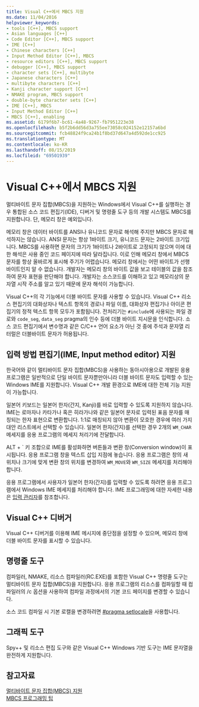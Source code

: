 ```yaml
---
title: Visual C++에서 MBCS 지원
ms.date: 11/04/2016
helpviewer_keywords:
- tools [C++], MBCS support
- Asian languages [C++]
- Code Editor [C++], MBCS support
- IME [C++]
- Chinese characters [C++]
- Input Method Editor [C++], MBCS
- resource editors [C++], MBCS support
- debugger [C++], MBCS support
- character sets [C++], multibyte
- Japanese characters [C++]
- multibyte characters [C++]
- Kanji character support [C++]
- NMAKE program, MBCS support
- double-byte character sets [C++]
- IME [C++], MBCS
- Input Method Editor [C++]
- MBCS [C++], enabling
ms.assetid: 6179f6b7-bc61-4a48-9267-fb7951223e38
ms.openlocfilehash: b5f2b6dd56d3a755ee73058c024152e12157a6bd
ms.sourcegitcommit: fcb48824f9ca24b1f8bd37d647a4d592de1cc925
ms.translationtype: MT
ms.contentlocale: ko-KR
ms.lasthandoff: 08/15/2019
ms.locfileid: "69501939"
---
```

# <a name="mbcs-support-in-visual-c"></a>Visual C++에서 MBCS 지원

멀티바이트 문자 집합(MBCS)을 지원하는 Windows에서 Visual C++를 실행하는 경우 통합된 소스 코드 편집기(IDE), 디버거 및 명령줄 도구 등의 개발 시스템도 MBCS를 지원합니다. 단, 메모리 창은 예외입니다.

메모리 창은 데이터 바이트를 ANSI나 유니코드 문자로 해석해 주지만 MBCS 문자로 해석하지는 않습니다. ANSI 문자는 항상 1바이트 크기, 유니코드 문자는 2바이트 크기입니다. MBCS를 사용하면 문자의 크기가 1바이트나 2바이트로 고정되지 않으며 이에 대한 해석은 사용 중인 코드 페이지에 따라 달라집니다. 이로 인해 메모리 창에서 MBCS 문자를 항상 올바르게 표시해 주기가 어렵습니다. 메모리 창에서는 어떤 바이트가 선행 바이트인지 알 수 없습니다. 개발자는 메모리 창의 바이트 값을 보고 테이블의 값을 참조하여 문자 표현을 판단해야 합니다. 개발자는 소스코드를 이해하고 있고 메모리상의 문자열 시작 주소를 알고 있기 때문에 문자 해석이 가능합니다.

Visual C++의 각 기능에서 더블 바이트 문자를 사용할 수 있습니다. Visual C++ 리소스 편집기의 대화상자나 텍스트 항목의 경로나 파일 이름, 대화상자 편집기나 아이콘 편집기의 정적 텍스트 항목 모두가 포함됩니다. 전처리기는 `#include`에 사용되는 파일 경로와 `code_seg`, `data_seg` pragma의 인수 등에 더블 바이트 지시문을 인식합니다. 소스 코드 편집기에서 변수명과 같은 C/C++ 언어 요소가 아닌 것 중에 주석과 문자열 리터럴은 더블바이트 문자가 허용됩니다.

##  <a name="_core_support_for_the_input_method_editor_.28.ime.29"></a>입력 방법 편집기(IME, Input method editor) 지원

한국어와 같이 멀티바이트 문자 집합(MBCS)을 사용하는 동아시아용으로 개발된 응용 프로그램은 일반적으로 단일 바이트 문자뿐만아니라 더블 바이트 문자도 입력할 수 있는 Windows IME를 지원합니다. Visual C++ 개발 환경으로 IME에 대한 전체 기능 지원이 가능합니다.

일본어 키보드는 일본어 한자(간지, Kanji)를 바로 입력할 수 있도록 지원하지 않습니다. IME는 로마자나 카타가나 혹은 히라가나와 같은 일본어 문자로 입력된 표음 문자를 매칭되는 한자 표현으로 변환합니다. 1:1로 매칭되지 않아 변환이 모호한 경우에 여러 가지 대안 리스트에서 선택할 수 있습니다. 일본어 한자(간지)를 선택한 경우 2개의 `WM_CHAR` 메세지를 응용 프로그램의 메세지 처리기에 전달합니다.

ALT + \` 키 조합으로 IME를 활성화하면 버튼들과 변환 창(Conversion window)이 표시됩니다. 응용 프로그램 창을 텍스트 삽입 지점에 놓습니다. 응용 프로그램은 창의 새 위치나 크기에 맞게 변환 창의 위치를 변경하여 `WM_MOVE`와 `WM_SIZE` 메세지를 처리해야 합니다.

응용 프로그램에서 사용자가 일본어 한자(간지)를 입력할 수 있도록 하려면 응용 프로그램에서 Windows IME 메세지를 처리해야 합니다. IME 프로그래밍에 대한 자세한 내용은 [입력 관리자](/windows/win32/intl/input-method-manager)를 참조합니다.

## <a name="visual-c-debugger"></a>Visual C++ 디버거

Visual C++ 디버거를 이용해 IME 메시지에 중단점을 설정할 수 있으며, 메모리 창에 더블 바이트 문자를 표시할 수 있습니다.

## <a name="command-line-tools"></a>명령줄 도구

컴파일러, NMAKE, 리소스 컴파일러(RC.EXE)를 포함한 Visual C++ 명령줄 도구는 멀티바이트 문자 집합(MBCS)을 지원합니다. 응용 프로그램의 리소스를 컴파일할 때 컴파일러의 /c 옵션을 사용하여 컴파일 과정에서의 기본 코드 페이지를 변경할 수 있습니다.

소스 코드 컴파일 시 기본 로캘을 변경하려면 [#pragma setlocale](../preprocessor/setlocale.md)을 사용합니다.

## <a name="graphical-tools"></a>그래픽 도구

Spy++ 및 리소스 편집 도구와 같은 Visual C++ Windows 기반 도구는 IME 문자열을 완전하게 지원합니다.

## <a name="see-also"></a>참고자료

[멀티바이트 문자 집합(MBCS) 지원](../text/support-for-multibyte-character-sets-mbcss.md)<br/>
[MBCS 프로그래밍 팁](../text/mbcs-programming-tips.md)
